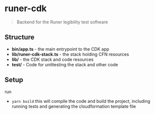 # runer-cdk
> Backend for the Runer legibility test software

## Structure
* **bin/app.ts** - the main entrypoint to the CDK app
* **lib/runer-cdk-stack.ts** - the stack holding CFN resources
* **lib/** - the CDK stack and code resources
* **test/** - Code for unittesting the stack and other code

## Setup
run
* `yarn build`
this will compile the code and build the project, including running tests and generating the cloudformation template file
